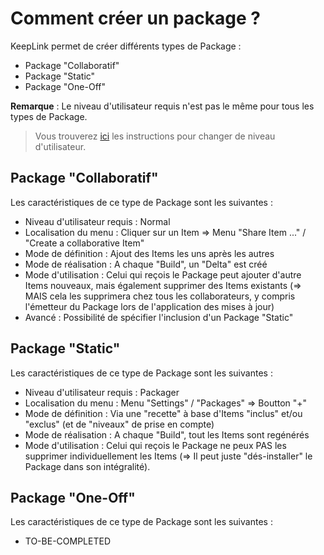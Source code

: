 Comment créer un package ?
==

KeepLink permet de créer différents types de Package :
* Package "Collaboratif"
* Package "Static"
* Package "One-Off"

__Remarque__ : Le niveau d'utilisateur requis n'est pas le même pour tous les types de Package.   
> Vous trouverez <a href="https://github.com/iPlumb3r/KeepLink/blob/master/5_HowTo/ChangeUserLevel_FR.md">ici</a> les instructions pour changer de niveau d'utilisateur.

Package "Collaboratif"
-
Les caractéristiques de ce type de Package sont les suivantes : 
* Niveau d'utilisateur requis : Normal
* Localisation du menu : Cliquer sur un Item => Menu "Share Item ..." / "Create a collaborative Item"
* Mode de définition : Ajout des Items les uns après les autres
* Mode de réalisation : A chaque "Build", un "Delta" est créé
* Mode d'utilisation : Celui qui reçois le Package peut ajouter d'autre Items nouveaux, mais également supprimer des Items existants (=> MAIS cela les supprimera chez tous les collaborateurs, y compris l'émetteur du Package lors de l'application des mises à jour)
* Avancé : Possibilité de spécifier l'inclusion d'un Package "Static"

Package "Static"
-
Les caractéristiques de ce type de Package sont les suivantes : 
* Niveau d'utilisateur requis : Packager
* Localisation du menu : Menu "Settings" / "Packages" => Boutton "+"
* Mode de définition : Via une "recette" à base d'Items "inclus" et/ou "exclus" (et de "niveaux" de prise en compte)
* Mode de réalisation : A chaque "Build", tout les Items sont regénérés
* Mode d'utilisation : Celui qui reçois le Package ne peux PAS les supprimer individuellement les Items (=> Il peut juste "dés-installer" le Package dans son intégralité).

Package "One-Off"
-
Les caractéristiques de ce type de Package sont les suivantes : 
* TO-BE-COMPLETED
